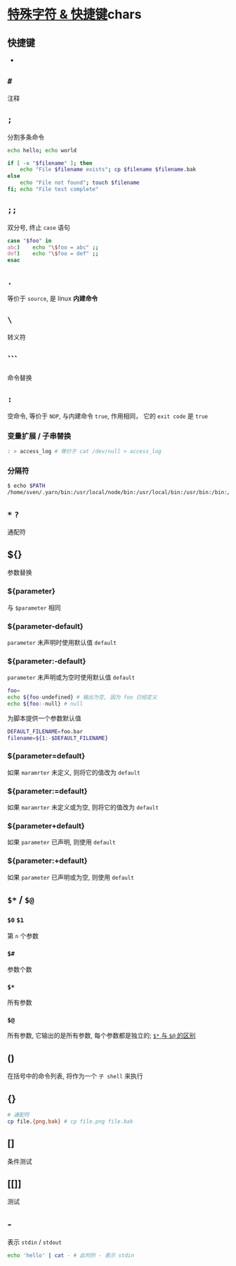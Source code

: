 # [特殊字符 & 快捷键](https://github.com/SublimeCT/note/tree/master/Linux/docs/abs/chars.md)chars

## 快捷键
- 

## `#`
注释

## `;`
分割多条命令

```bash
echo hello; echo world

if [ -x "$filename" ]; then
    echo "File $filename exists"; cp $filename $filename.bak
else
    echo "File not found"; touch $filename
fi; echo "File test complete"
```

## `;;`
双分号, 终止 `case` 语句

```bash
case "$foo" in
abc)    echo "\$foo = abc" ;;
def)    echo "\$foo = def" ;;
esac
```

## `.`
等价于 `source`, 是 linux **内建命令**

## `\`
转义符

## ```
命令替换

## `:`
空命令, 等价于 `NOP`, 与内建命令 `true`, 作用相同， 它的 `exit code` 是 `true`

### 变量扩展 / 子串替换

```bash
: > access_log # 等价于 cat /dev/null > access_log
```

### 分隔符
```bash
$ echo $PATH
/home/sven/.yarn/bin:/usr/local/node/bin:/usr/local/bin:/usr/bin:/bin:/usr/local/games:/usr/games:/sbin:/usr/sbin
```

## `*` `?`
通配符

## ${}
参数替换

### ${parameter}
与 `$parameter` 相同

### ${parameter-default}
`parameter` 未声明时使用默认值 `default`

### ${parameter:-default}
`parameter` 未声明或为空时使用默认值 `default`

```bash
foo=
echo ${foo-undefined} # 输出为空, 因为 foo 已经定义
echo ${foo:-null} # null
```

为脚本提供一个参数默认值
```bash
DEFAULT_FILENAME=foo.bar
filename=${1:-$DEFAULT_FILENAME}
```

### ${parameter=default}
如果 `maramrter` 未定义, 则将它的值改为 `default`

### ${parameter:=default}
如果 `maramrter` 未定义或为空, 则将它的值改为 `default`

### ${parameter+default}
如果 `parameter` 已声明, 则使用 `default`

### ${parameter:+default}
如果 `parameter` 已声明或为空, 则使用 `default`

## `$*` / `$@`

### `$0` `$1`
第 `n` 个参数

### `$#`
参数个数

### `$*`
所有参数

### `$@`
所有参数, 它输出的是所有参数, 每个参数都是独立的; [`$*` 与 `$@` 的区别](https://www.cnblogs.com/5201351/p/4590811.html)

## ()
在括号中的命令列表, 将作为一个 `子 shell` 来执行

## {}

```bash
# 通配符
cp file.{png,bak} # cp file.png file.bak
```

## []
条件测试

## [[]]
测试

## -
表示 `stdin` / `stdout`

```bash
echo 'hello' | cat - # 此时的 - 表示 stdin
```
